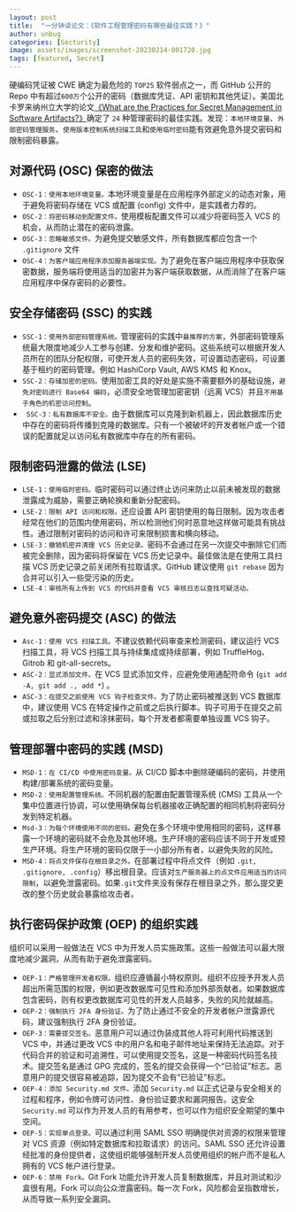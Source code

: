 ```yaml
---
layout: post
title:  "一分钟读论文：《软件工程管理密码有哪些最佳实践？》"
author: unbug
categories: [Secturity]
image: assets/images/screenshot-20230214-001720.jpg
tags: [featured, Secret]
---
```

硬编码凭证被 CWE 确定为最危险的 `TOP25` 软件弱点之一，而 GitHub 公开的 Repo 中有超过`600万`个公开的密码（数据库凭证、API 密钥和其他凭证）。美国北卡罗来纳州立大学的论文[《What are the Practices for Secret Management in Software Artifacts?》][paper1-url]确定了 `24` 种管理密码的最佳实践。发现：`本地环境变量`、`外部密码管理服务`、`使用版本控制系统扫描工具`和`使用临时密码`能有效避免意外提交密码和限制密码暴露。

## 对源代码 (OSC) 保密的做法
- `OSC-1：使用本地环境变量。`本地环境变量是在应用程序外部定义的动态对象，用于避免将密码存储在 VCS 或配置 (config) 文件中，是实践者力荐的。
- `OSC-2：将密码移动到配置文件。`使用模板配置文件可以减少将密码签入 VCS 的机会，从而防止潜在的密码泄露。
- `OSC-3：忽略敏感文件。`为避免提交敏感文件，所有数据库都应包含一个 `.gitignore` 文件
- `OSC-4：为客户端应用程序添加服务器端实现。`为了避免在客户端应用程序中获取保密数据，服务端将使用适当的加密并为客户端获取数据，从而消除了在客户端应用程序中保存密码的必要性。

## 安全存储密码 (SSC) 的实践
- `SSC-1：使用外部密码管理系统。`管理密码的实践中`最推荐的方案`，外部密码管理系统最大限度地减少人工参与创建、分发和维护密码。这些系统可以根据开发人员所在的团队分配权限，可使开发人员的密码失效，可设置动态密码，可设置基于租约的密码管理。例如 HashiCorp Vault, AWS KMS 和 Knox。
- `SSC-2：存储加密的密码。`使用加密工具的好处是实施不需要额外的基础设施，`避免对密码进行 Base64 编码`，必须安全地管理加密密钥（远离 VCS）并且`不用基于角色的机密访问控制`。
- ` SSC-3：私有数据库不安全。`由于数据库可以克隆到新机器上，因此数据库历史中存在的密码将传播到克隆的数据库。只有一个被破坏的开发者帐户或一个错误的配置就足以访问私有数据库中存在的所有密码。

## 限制密码泄露的做法 (LSE)
- `LSE-1：使用临时密码。`临时密码可以通过终止访问来防止以前未被发现的数据泄露成为威胁，需要正确轮换和重新分配密码。
- `LSE-2：限制 API 访问和权限。`还应设置 API 密钥使用的每日限制。因为攻击者经常在他们的范围内使用密码，所以检测他们何时恶意地这样做可能具有挑战性。通过限制对密码的访问和许可来限制损害和横向移动。
- `LSE-3：撤销机密并清理 VCS 历史记录。`密码不会通过在另一次提交中删除它们而被完全删除，因为密码将保留在 VCS 历史记录中。最佳做法是在使用工具扫描 VCS 历史记录之前关闭所有拉取请求。GitHub 建议使用 `git rebase` 因为合并可以引入一些受污染的历史。
- `LSE-4：审核所有上传到 VCS 的代码并查看 VCS 审核日志以查找可疑活动。`

## 避免意外密码提交 (ASC) 的做法
- `Asc-1：使用 VCS 扫描工具。`不建议依赖代码审查来检测密码，建议运行 VCS 扫描工具，将 VCS 扫描工具与持续集成或持续部署，例如 TruffleHog、Gitrob 和 git-all-secrets。
- `ASC-2：显式添加文件。`在 VCS 显式添加文件，应避免使用通配符命令 (`git add -A, git add ., add *`) 。
- `ASC-3：在提交之前使用 VCS 钩子检查文件。`为了防止密码被推送到 VCS 数据库中，建议使用 VCS 在特定操作之前或之后执行脚本。钩子可用于在提交之前或拉取之后分别过滤和涂抹密码，每个开发者都需要单独设置 VCS 钩子。

## 管理部署中密码的实践 (MSD)
- `MSD-1：在 CI/CD 中使用密码变量。`从 CI/CD 脚本中删除硬编码的密码，并使用构建/部署系统的密码变量。
- `MSD-2：使用配置管理系统。`不同机器的配置由配置管理系统 (CMS) 工具从一个集中位置进行协调，可以使用确保每台机器接收正确配置的相同机制将密码分发到特定机器。
- `Msd-3：为每个环境使用不同的密码。`避免在多个环境中使用相同的密码，这样暴露一个环境的密码就不会危及其他环境。生产环境的密码应该不同于开发或预生产环境。将生产环境的密码仅限于一小部分所有者，以避免失败的风险。
- `MSD-4：将点文件保存在根目录之外。`在部署过程中将点文件（例如 `.git, .gitignore, .config`）移出根目录。应该对`生产服务器上的点文件应用适当的访问限制`，以避免泄露密码。如果`.git`文件夹没有保存在根目录之外，那么提交更改的整个历史就会暴露给攻击者。

## 执行密码保护政策 (OEP) 的组织实践
组织可以采用一般做法在 VCS 中为开发人员实施政策。这些一般做法可以最大限度地减少漏洞，从而有助于避免泄露密码。
- `OEP-1：严格管理开发者权限。`组织应遵循最小特权原则。组织不应授予开发人员超出所需范围的权限，例如更改数据库可见性和添加外部贡献者。如果数据库包含密码，则有权更改数据库可见性的开发人员越多，失败的风险就越高。
- `OEP-2：强制执行 2FA 身份验证。`为了防止通过不安全的开发者帐户泄露源代码，建议强制执行 2FA 身份验证。
- `OEP-3：需要提交签名。`恶意用户可以通过伪装成其他人将可利用代码推送到 VCS 中，并通过更改 VCS 中的用户名和电子邮件地址来保持无法追踪。对于代码合并的验证和可追溯性，可以使用提交签名，这是一种密码代码签名技术。提交签名是通过 GPG 完成的，签名的提交会获得一个“已验证”标志。恶意用户的提交很容易被追踪，因为提交不会有“已验证”标志。
- `OEP-4：添加 Security.md 文件。`添加 `Security.md` 以正式记录与安全相关的过程和程序，例如令牌可访问性、身份验证要求和漏洞报告。这安全 `Security.md` 可以作为开发人员的有用参考，也可以作为组织安全期望的集中空间。
- `OEP-5：实现单点登录。`可以通过利用 SAML SSO 明确提供对资源的权限来管理对 VCS 资源（例如特定数据库和拉取请求）的访问。SAML SSO 还允许设置经批准的身份提供者，这使组织能够强制开发人员使用组织的帐户而不是私人拥有的 VCS 帐户进行登录。
- `OEP-6：禁用 Fork。`Git Fork 功能允许开发人员复制数据库，并且对测试和沙盒很有用。Fork 可以向公众泄露密码。每一次 Fork，风险都会呈指数增长，从而导致一系列安全漏洞。


[paper1-url]: https://arxiv.org/pdf/2208.11280.pdf